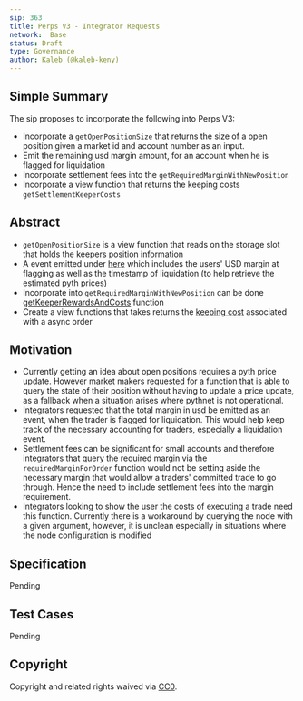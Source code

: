 ```yaml
---
sip: 363
title: Perps V3 - Integrator Requests
network:  Base
status: Draft
type: Governance
author: Kaleb (@kaleb-keny)
---
```


## Simple Summary

The sip proposes to incorporate the following into Perps V3:
- Incorporate a `getOpenPositionSize` that returns the size of a open position given a market id and account number as an input.
- Emit the remaining usd margin amount, for an account when he is flagged for liquidation  
- Incorporate settlement fees into the `getRequiredMarginWithNewPosition` 
- Incorporate a view function that returns the  keeping costs `getSettlementKeeperCosts`

## Abstract

<!--A short (~200 word) description of the proposed change, the abstract should clearly describe the proposed change. This is what *will* be done if the SIP is implemented, not *why* it should be done or *how* it will be done. If the SIP proposes deploying a new contract, write, "we propose to deploy a new contract that will do x".-->

- `getOpenPositionSize` is a view function that reads on the storage slot that holds the keepers position information
- A event emitted under [here](https://github.com/Synthetixio/synthetix-v3/blob/main/markets/perps-market/contracts/modules/LiquidationModule.sol#L55) which includes the users' USD margin at flagging as well as the timestamp of liquidation (to help retrieve the estimated pyth prices)
- Incorporate into `getRequiredMarginWithNewPosition` can be done [getKeeperRewardsAndCosts](https://github.com/Synthetixio/synthetix-v3/blob/main/markets/perps-market/contracts/storage/AsyncOrder.sol#L560) function
- Create a view functions that takes returns the [keeping cost](https://github.com/Synthetixio/synthetix-v3/blob/main/markets/perps-market/contracts/storage/KeeperCosts.sol#L41) associated with a async order 

## Motivation

- Currently getting an idea about open positions requires a pyth price update. However market makers requested for a function that is able to query the state of their position without having to update a price update, as a fallback when a situation arises where pythnet is not operational.
- Integrators requested that the total margin in usd be emitted as an event, when the trader is flagged for liquidation. This would help keep track of the necessary accounting for traders, especially a liquidation event.
- Settlement fees can be significant for small accounts and therefore integrators that query the required margin via the `requiredMarginForOrder` function would not be setting aside the necessary margin that would allow a traders' committed trade to go through. Hence the need to include settlement fees into the margin requirement.
- Integrators looking to show the user the costs of executing a trade need this function. Currently there is a workaround by querying the node with a given argument, however, it is unclean especially in situations where the node configuration is modified 

## Specification

Pending

## Test Cases

Pending



## Copyright

Copyright and related rights waived via [CC0](https://creativecommons.org/publicdomain/zero/1.0/).
